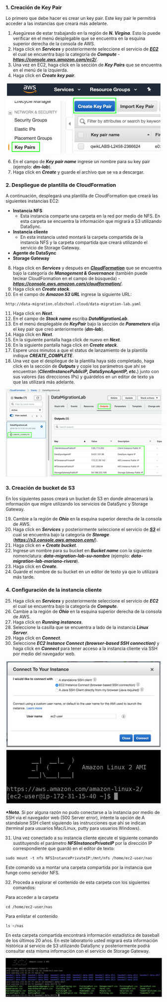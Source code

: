 ### 1. Creación de Key Pair

Lo primero que debe hacer es crear un key pair. Este key pair le permitirá acceder a las instancias que creará más adelante.

1. Asegúrese de estar trabajando en la región de **_N. Virgina_**. Esto lo puede verificar en el menú desplegable que se encuentra en la esquina superior derecha de la consola de AWS.
2. Haga click en **_Services_** y posteriormente seleccione el servicio de [**_EC2_**](https://console.aws.amazon.com/ec2/) el cual se encuentra bajo la categoría de **_Compute_** - **_https://console.aws.amazon.com/ec2/_**.
3. Una vez en EC2, haga click en la sección de **_Key Pairs_** que se encuentra en el menú de la izquierda.
5. Haga click en **_Create key pair_**.

![Create Key Pair](images/keypair.png)

6. En el campo de **_Key pair name_** ingrese un nombre para su key pair (ejemplo: **_dm-lab_**).
7. Haga click en **_Create_** y guarde el archivo que se va a descargar.


### 2. Despliegue de plantilla de CloudFormation

A continuación, desplegará una plantilla de CloudFormation que creará las siguientes instancias EC2:

- **Instancia NFS**
    - Esta instancia comparte una carpeta en la red por medio de NFS. En esta carpeta se encuentra la información que migrará a S3 utilizando DataSync.
- **Instancia cliente**
    - En esta instancia usted montará la carpeta compartida de la instancia NFS y la carpeta compartida que creará utilizando el servicio de Storage Gateway.
- **Agente de DataSync**
- **Storage Gateway**

8. Haga click en **_Services_** y después en [**_CloudFormation_**](https://console.aws.amazon.com/cloudformation/) que se encuentra bajo la categoría de **_Management & Governance_** (también puede teclear CloudFormation en el campo de búsqueda) - **_https://console.aws.amazon.com/cloudformation/_**.
9. Haga click en **_Create stack_**.
10.	En el campo de **_Amazon S3 URL_** ingrese la siguiente URL: 

```
http://data-migration.oldschool.cloud/data-migration-lab.yaml
```

11.	Haga click en **_Next_**.
12.	En el campo de **_Stack name_** escriba **_DataMigrationLab_**.
13.	En el menú desplegable de **_KeyPair_** bajo la sección de **_Parameters_** elija el key pair que creó anteriormente (**_dm-lab_**).
14.	Haga click en **_Next_**.
14.	En la siguiente pantalla haga click de nuevo en **_Next_**.
16.	En la siguiente pantalla haga click en **_Create stack_**.
17.	Espere unos minutos a que el status de lanzamiento de la plantilla indique **_CREATE_COMPLETE_**.
18.	Una vez que el despliegue de la plantilla haya sido completado, haga click en la sección de **_Outputs_** y copie los parámetros que ahí se encuentran (**_ClientInstancePublicIP, DataSyncAgentIP, etc._**) junto con sus valores (las direcciones IPs) y guárdelos en un editor de texto ya que las utilizará más adelante.

![Outputs](images/outputs.png)


### 3. Creación de bucket de S3

En los siguientes pasos creará un bucket de S3 en donde almacenará la información que migre utilizando los servicios de DataSync y Storage Gateway.

19. Cambie a la región de **_Ohio_** en la esquina superior derecha de la consola de AWS.
20. Haga click en **_Services_** y posteriormente seleccione el servicio de [**_S3_**](https://s3.console.aws.amazon.com/) el cual se encuentra bajo la categoría de **_Storage_** (**_https://s3.console.aws.amazon.com/_**).
21. Haga click en **_+ Create bucket_**.
22. Ingrese un nombre para su bucket en **_Bucket name_** con la siguiente nomenclatura: **_data-migration-lab-su-nombre_** (ejemplo: **_data-migration-lab-mariano-rivera_**).
23. Haga click en **_Create_**.
24. Guarde el nombre de su bucket en un editor de texto ya que lo utilizará más tarde.


### 4. Configuración de la instancia cliente

25. Haga click en **_Services_** y posteriormente seleccione el servicio de **_EC2_** el cual se encuentra bajo la categoría de **_Compute_**.
26. Cambie a la región de **_Ohio_** en la esquina superior derecha de la consola de AWS.
27. Haga click en **_Running instances_**.
28. Seleccione la casilla que se encuentra a lado de la instancia **_Linux Server_**.
29. Haga click en **_Connect_**.
30. Seleccione **_EC2 Instance Connect (browser-based SSH connection)_** y haga click en **_Connect_** para tener acceso a la instancia cliente vía SSH por medio del navegador web.

![Connect to Linux Server](images/connect.png)
![EC2 CLI](images/ec2cli.png)

**_*Nota._** Si por alguna razón no pudo conectarse a la instancia por medio de SSH via el navegador web (500 Server error), intente la opción de A standalone SSH client siguiendo las instrucciones que ahí se indican (terminal para usuarios Mac/Linux, putty para usuarios Windows).

31. Una vez conectado a su instancia cliente ejecute el siguiente comando sustituyendo el parámetro **_NFSInstancePrivateIP_** por la dirección IP correspondiente que guardó en el editor de texto:

```
sudo mount -t nfs NFSInstancePrivateIP:/mnt/nfs /home/ec2-user/nas
```

Este comando va a montar una carpeta compartida por la instancia que funge como servidor NFS.

32. Proceda a explorar el contenido de esta carpeta con los siguientes comandos:

Para acceder a la carpeta
```
cd /home/ec2-user/nas
```

Para enlistar el contenido
```
ls ~/nas
```

En esta carpeta compartida encontrará información estadística de baseball de los últimos 20 años. En este laboratorio usted migrará esta información histórica al servicio de S3 utilizando DataSync y posteriormente podrá consultar esta misma información con el servicio de Storage Gateway.

![EC2 CLI](images/explorenfs.png)